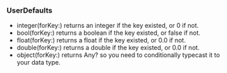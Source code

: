### UserDefaults

 - integer(forKey:) returns an integer if the key existed, or 0 if not.
 - bool(forKey:) returns a boolean if the key existed, or false if not.
 - float(forKey:) returns a float if the key existed, or 0.0 if not.
 - double(forKey:) returns a double if the key existed, or 0.0 if not.
 - object(forKey:) returns Any? so you need to conditionally typecast it to your data type.
